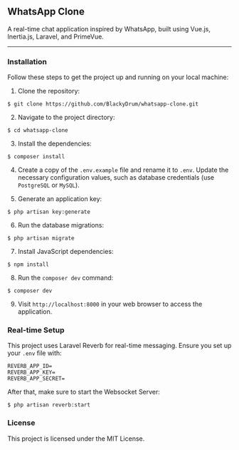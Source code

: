 ## WhatsApp Clone

<p>A real-time chat application inspired by WhatsApp, built using Vue.js, Inertia.js, Laravel, and PrimeVue.</p>

---

### Installation
Follow these steps to get the project up and running on your local machine:

1. Clone the repository:

```
$ git clone https://github.com/BlackyDrum/whatsapp-clone.git
```

2. Navigate to the project directory:

```
$ cd whatsapp-clone
```

3. Install the dependencies:

```
$ composer install
```

4. Create a copy of the `.env.example` file and rename it to `.env`. Update the necessary configuration values, such as database credentials (use `PostgreSQL` or `MySQL`).

5. Generate an application key:

```
$ php artisan key:generate
```

6. Run the database migrations:

```
$ php artisan migrate
```

7. Install JavaScript dependencies:

```
$ npm install
```

8. Run the `composer dev` command:

```
$ composer dev
```

9. Visit `http://localhost:8000` in your web browser to access the application.

### Real-time Setup

This project uses Laravel Reverb for real-time messaging. Ensure you set up your `.env` file with:
```env
REVERB_APP_ID=
REVERB_APP_KEY=
REVERB_APP_SECRET=
```
After that, make sure to start the Websocket Server:

```
$ php artisan reverb:start
```

### License
This project is licensed under the MIT License.

